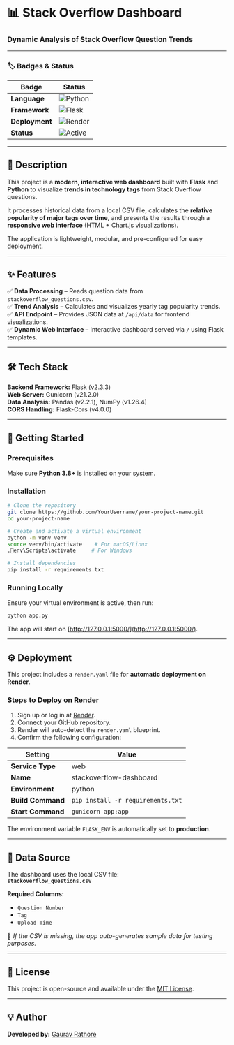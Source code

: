 # 📊 Stack Overflow Dashboard  
### Dynamic Analysis of Stack Overflow Question Trends  

---

### 🏷️ Badges & Status  
| Badge | Status |
|-------|---------|
| **Language** | ![Python](https://img.shields.io/badge/Python-3.8%2B-blue) |
| **Framework** | ![Flask](https://img.shields.io/badge/Flask-2.3.3-lightgrey) |
| **Deployment** | ![Render](https://img.shields.io/badge/Render-Deployed-success) |
| **Status** | ![Active](https://img.shields.io/badge/Status-Active-brightgreen) |

---

## 📝 Description  
This project is a **modern, interactive web dashboard** built with **Flask** and **Python** to visualize **trends in technology tags** from Stack Overflow questions.  

It processes historical data from a local CSV file, calculates the **relative popularity of major tags over time**, and presents the results through a **responsive web interface** (HTML + Chart.js visualizations).  

The application is lightweight, modular, and pre-configured for easy deployment.  

---

## ✨ Features  
✅ **Data Processing** – Reads question data from `stackoverflow_questions.csv`.  
✅ **Trend Analysis** – Calculates and visualizes yearly tag popularity trends.  
✅ **API Endpoint** – Provides JSON data at `/api/data` for frontend visualizations.  
✅ **Dynamic Web Interface** – Interactive dashboard served via `/` using Flask templates.  

---

## 🛠️ Tech Stack  
**Backend Framework:** Flask (v2.3.3)  
**Web Server:** Gunicorn (v21.2.0)  
**Data Analysis:** Pandas (v2.2.1), NumPy (v1.26.4)  
**CORS Handling:** Flask-Cors (v4.0.0)  

---

## 🚀 Getting Started  

### Prerequisites  
Make sure **Python 3.8+** is installed on your system.  

### Installation  

```bash
# Clone the repository
git clone https://github.com/YourUsername/your-project-name.git
cd your-project-name

# Create and activate a virtual environment
python -m venv venv
source venv/bin/activate    # For macOS/Linux
.env\Scripts\activate     # For Windows

# Install dependencies
pip install -r requirements.txt
```

### Running Locally  
Ensure your virtual environment is active, then run:  

```bash
python app.py
```

The app will start on [http://127.0.0.1:5000/](http://127.0.0.1:5000/).  

---

## ⚙️ Deployment  

This project includes a `render.yaml` file for **automatic deployment on Render**.

### Steps to Deploy on Render  
1. Sign up or log in at [Render](https://render.com).  
2. Connect your GitHub repository.  
3. Render will auto-detect the `render.yaml` blueprint.  
4. Confirm the following configuration:  

| Setting | Value |
|----------|--------|
| **Service Type** | web |
| **Name** | stackoverflow-dashboard |
| **Environment** | python |
| **Build Command** | `pip install -r requirements.txt` |
| **Start Command** | `gunicorn app:app` |

The environment variable `FLASK_ENV` is automatically set to **production**.  

---

## 📂 Data Source  

The dashboard uses the local CSV file:  
**`stackoverflow_questions.csv`**

**Required Columns:**  
- `Question Number`  
- `Tag`  
- `Upload Time`  

🧠 *If the CSV is missing, the app auto-generates sample data for testing purposes.*

---

## 🧾 License  
This project is open-source and available under the [MIT License](LICENSE).  

---

## 💡 Author  
**Developed by:** [Gaurav Rathore](https://github.com/YourUsername)  
